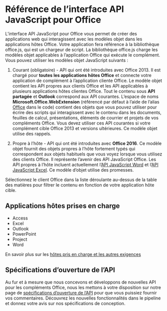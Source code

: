 
# <a name="javascript-api-for-office-reference"></a>Référence de l’interface API JavaScript pour Office

L’interface API JavaScript pour Office vous permet de créer des applications web qui interagissent avec les modèles objet dans les applications hôtes Office. Votre application fera référence à la bibliothèque office.js, qui est un chargeur de script. La bibliothèque office.js charge les modèles objet applicables à l’application Office qui exécute le complément. Vous pouvez utiliser les modèles objet JavaScript suivants :


1. Courant (obligatoire) - API qui ont été introduites avec Office 2013. Il est chargé pour **toutes les applications hôtes Office** et connecte votre application de complément à l’application cliente Office. Le modèle objet contient les API propres aux clients Office et les API applicables à plusieurs applications hôtes clientes Office. Tout le contenu sous **API partagée** et **Outlook** correspond aux API courantes. L’espace de noms **Microsoft.Office.WebExtension** (référencé par défaut à l’aide de l’alias [Office](../reference/shared/office.md) dans le code) contient des objets que vous pouvez utiliser pour écrire des scripts qui interagissent avec le contenu dans les documents, feuilles de calcul, présentations, éléments de courrier et projets de vos compléments Office. Vous devez utiliser ces API courantes si votre complément cible Office 2013 et versions ultérieures. Ce modèle objet utilise des rappels.

1. Propre à l’hôte - API qui ont été introduites avec **Office 2016**. Ce modèle objet fournit des objets propres à l’hôte fortement typés qui correspondent aux objets habituels que vous voyez lorsque vous utilisez des clients Office. Il représente l’avenir des API JavaScript Office. Les API propres à l’hôte incluent actuellement l’[API JavaScript Word](../reference/word/word-add-ins-reference-overview.md) et l’[API JavaScript Excel](../reference/excel/application.md). Ce modèle d’objet utilise des promesses.

Sélectionnez le client Office dans la liste déroulante au-dessus de la table des matières pour filtrer le contenu en fonction de votre application hôte cible.

## <a name="supported-host-applications"></a>Applications hôtes prises en charge
* Access
* Excel
* Outlook
* PowerPoint
* Project
* Word

En savoir plus sur les [hôtes pris en charge et les autres exigences](../docs/overview/requirements-for-running-office-add-ins.md)

## <a name="open-api-specifications"></a>Spécifications d’ouverture de l’API

Au fur et à mesure que nous concevons et développons de nouvelles API pour les compléments Office, nous les mettons à votre disposition sur notre page de [spécifications d’ouverture de l’API](openspec.md) pour que vous puissiez fournir vos commentaires. Découvrez les nouvelles fonctionnalités dans le pipeline et donnez votre avis sur nos spécifications de conception.

